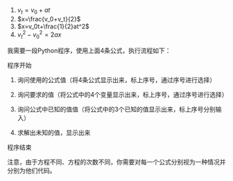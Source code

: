 1. $v_t=v_0+at$
2. $x=\frac{v_0+v_t}{2}$
3. $x=v_0t+\frac{1}{2}at^2$
4. $v_t^2-v_0^2=2ax$

我需要一段Python程序，使用上面4条公式，执行流程如下：

程序开始

1. 询问使用的公式值（将4条公式显示出来，标上序号，通过序号进行选择）

2. 询问要求的值（将公式中的4个变量显示出来，标上序号，通过序号进行选择）

3. 询问公式中已知的值值（将公式中的3个已知的值显示出来，标上序号分别输入）

4. 求解出未知的值，显示出来

程序结束

注意，由于方程不同、方程的次数不同，你需要对每一个公式分别视为一种情况并分别为他们代码。